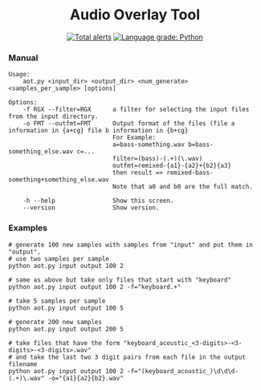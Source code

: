 <h1 align="center">Audio Overlay Tool</h1>
<p align="center">
<a href="https://lgtm.com/projects/g/Team-Audio/Audio-Overlay-Tool/alerts/"><img alt="Total alerts" src="https://img.shields.io/lgtm/alerts/g/Team-Audio/Audio-Overlay-Tool.svg?logo=lgtm&logoWidth=18"/></a>
<a href="https://lgtm.com/projects/g/Team-Audio/Audio-Overlay-Tool/context:python"><img alt="Language grade: Python" src="https://img.shields.io/lgtm/grade/python/g/Team-Audio/Audio-Overlay-Tool.svg?logo=lgtm&logoWidth=18"/></a>
</p>

### Manual
```
Usage:
    aot.py <input_dir> <output_dir> <num_generate> <samples_per_sample> [options]

Options:
    -f RGX --filter=RGX      a filter for selecting the input files from the input directory.
    -o FMT --outfmt=FMT      Output format of the files (file a information in {a+cg} file b information in {b+cg}
                             For Example:
                             a=bass-something.wav b=bass-something_else.wav c=...
                             filter=(bass)-(.+)(\.wav)
                             outfmt=remixed-{a1}-{a2}+{b2}{a3}
                             then result => remixed-bass-something+something_else.wav
                             Note that a0 and b0 are the full match.

    -h --help                Show this screen.
    --version                Show version.
```

### Examples
```
# generate 100 new samples with samples from "input" and put them in "output",
# use two samples per sample 
python aot.py input output 100 2

# same as above but take only files that start with "keyboard"
python aot.py input output 100 2 -f="keyboard.+"

# take 5 samples per sample
python aot.py input output 100 5

# generate 200 new samples
python aot.py input output 200 5

# take files that have the form "keyboard_acoustic_<3-digits>-<3-digits>-<3-digits>.wav"
# and take the last two 3 digit pairs from each file in the output filename
python aot.py input output 100 2 -f="(keyboard_acoustic_)\d\d\d-(.+)\.wav" -o="{a1}{a2}{b2}.wav"

```